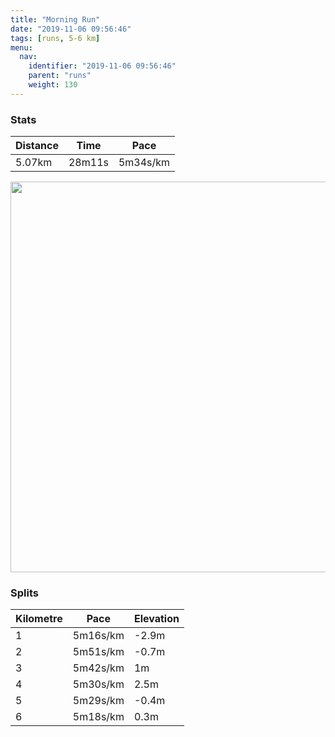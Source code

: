 ```yaml
---
title: "Morning Run"
date: "2019-11-06 09:56:46"
tags: [runs, 5-6 km]
menu:
  nav:
    identifier: "2019-11-06 09:56:46"
    parent: "runs"
    weight: 130
---
```


### Stats

| Distance | Time | Pace |
|----------|------|------|
|5.07km|28m11s|5m34s/km|

<img src='https://maps.googleapis.com/maps/api/staticmap?maptype=terrain&path=enc:ckjeIzlyLs@wAa@wAi@uAU[Wg@EWSk@?[CCWf@URWPYXUf@KFG@ICM]U_@E_@EOSEQ~@Bb@A\@^R?^r@Nn@FDXA\DHTCp@@j@Fh@JR@HInCBP^~@XlA`@lANP^r@f@lANj@PZNTdA~@^NZVT?b@KT@ZJf@F`@Xh@r@`BlEdAxA~AtBVd@Hj@LDJHVx@Vb@z@lB\bA`BzFbAvEn@zD\|Br@nGXnBl@bFf@tEHd@Dj@AXQJG?ESOeBFD\`E?`BJh@Dr@CfA?n@EZAZBjA?|DBnBEfB?~CAf@ERJtA?TGjCK~@Cv@Ar@D`C?II{@?oAVcBHeACu@?k@JoA@a@I}AB{BQ{F?WH[@i@@kBCoABe@DsBEw@As@SgAIeCQgAKwByAkKMS[GMSUi@a@oASa@CU}@mBk@yAYyAO}BOoDUgBc@iBo@{BgA_Cm@{A]o@}@eA]WyA_@s@[_Am@SWSc@KMEAKB]XGBGAGEkAwCyAgD[{@k@uBy@aC&key=AIzaSyBPVQ_iynBzLujdhfLzy8Z-5zczbktE55k&size=800x800&scale=2&markers=color:yellow|label:S|53.4701,-2.26526&markers=color:green|label:F|53.47124000000002,-2.267519999999998' width='625' />

### Splits

| Kilometre | Pace | Elevation |
|------|------|-----------|
|1|5m16s/km|-2.9m|
|2|5m51s/km|-0.7m|
|3|5m42s/km|1m|
|4|5m30s/km|2.5m|
|5|5m29s/km|-0.4m|
|6|5m18s/km|0.3m|
